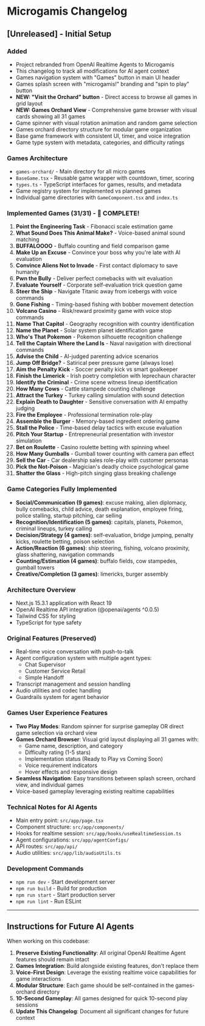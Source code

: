 # Microgamis Changelog

## [Unreleased] - Initial Setup

### Added
- Project rebranded from OpenAI Realtime Agents to Microgamis
- This changelog to track all modifications for AI agent context
- Games navigation system with "Games" button in main UI header
- Games splash screen with "microgamis!" branding and "spin to play" button
- **NEW: "Visit the Orchard" button** - Direct access to browse all games in grid layout
- **NEW: Games Orchard View** - Comprehensive game browser with visual cards showing all 31 games
- Game spinner with visual rotation animation and random game selection
- Games orchard directory structure for modular game organization
- Base game framework with consistent UI, timer, and voice integration
- Game type system with metadata, categories, and difficulty ratings

### Games Architecture
- `games-orchard/` - Main directory for all micro games
- `BaseGame.tsx` - Reusable game wrapper with countdown, timer, scoring
- `types.ts` - TypeScript interfaces for games, results, and metadata  
- Game registry system for implemented vs planned games
- Individual game directories with `GameComponent.tsx` and `index.ts`

### Implemented Games (31/31) - 🎉 COMPLETE! 
1. **Point the Engineering Task** - Fibonacci scale estimation game
2. **What Sound Does This Animal Make?** - Voice-based animal sound matching  
3. **BUFFALOOOO** - Buffalo counting and field comparison game
4. **Make Up an Excuse** - Convince your boss why you're late with AI evaluation
5. **Convince Aliens Not to Invade** - First contact diplomacy to save humanity
6. **Pwn the Bully** - Deliver perfect comebacks with wit evaluation
7. **Evaluate Yourself** - Corporate self-evaluation trick question game
8. **Steer the Ship** - Navigate Titanic away from icebergs with voice commands
9. **Gone Fishing** - Timing-based fishing with bobber movement detection
10. **Volcano Casino** - Risk/reward proximity game with voice stop commands
11. **Name That Capitol** - Geography recognition with country identification
12. **Name the Planet** - Solar system planet identification game
13. **Who's That Pokemon** - Pokemon silhouette recognition challenge
14. **Tell the Captain Where the Land Is** - Naval navigation with directional commands
15. **Advise the Child** - AI-judged parenting advice scenarios
16. **Jump Off Bridge?** - Satirical peer pressure game (always lose)
17. **Aim the Penalty Kick** - Soccer penalty kick vs smart goalkeeper
18. **Finish the Limerick** - Irish poetry completion with leprechaun character
19. **Identify the Criminal** - Crime scene witness lineup identification
20. **How Many Cows** - Cattle stampede counting challenge
21. **Attract the Turkey** - Turkey calling simulation with sound detection
22. **Explain Death to Daughter** - Sensitive conversation with AI empathy judging
23. **Fire the Employee** - Professional termination role-play
24. **Assemble the Burger** - Memory-based ingredient ordering game
25. **Stall the Police** - Time-based delay tactics with excuse evaluation
26. **Pitch Your Startup** - Entrepreneurial presentation with investor simulation
27. **Bet on Roulette** - Casino roulette betting with spinning wheel
28. **How Many Gumballs** - Gumball tower counting with camera pan effect
29. **Sell the Car** - Car dealership sales role-play with customer personas
30. **Pick the Not-Poison** - Magician's deadly choice psychological game
31. **Shatter the Glass** - High-pitch singing glass breaking challenge

### Game Categories Fully Implemented
- **Social/Communication (9 games)**: excuse making, alien diplomacy, bully comebacks, child advice, death explanation, employee firing, police stalling, startup pitching, car selling
- **Recognition/Identification (5 games)**: capitals, planets, Pokemon, criminal lineups, turkey calling
- **Decision/Strategy (4 games)**: self-evaluation, bridge jumping, penalty kicks, roulette betting, poison selection
- **Action/Reaction (6 games)**: ship steering, fishing, volcano proximity, glass shattering, navigation commands
- **Counting/Estimation (4 games)**: buffalo fields, cow stampedes, gumball towers
- **Creative/Completion (3 games)**: limericks, burger assembly

### Architecture Overview
- Next.js 15.3.1 application with React 19
- OpenAI Realtime API integration (@openai/agents ^0.0.5)
- Tailwind CSS for styling
- TypeScript for type safety

### Original Features (Preserved)
- Real-time voice conversation with push-to-talk
- Agent configuration system with multiple agent types:
  - Chat Supervisor
  - Customer Service Retail
  - Simple Handoff
- Transcript management and session handling
- Audio utilities and codec handling
- Guardrails system for agent behavior

### Games User Experience Features
- **Two Play Modes**: Random spinner for surprise gameplay OR direct game selection via orchard view
- **Games Orchard Browser**: Visual grid layout displaying all 31 games with:
  - Game name, description, and category
  - Difficulty rating (1-5 stars)
  - Implementation status (Ready to Play vs Coming Soon)
  - Voice requirement indicators
  - Hover effects and responsive design
- **Seamless Navigation**: Easy transitions between splash screen, orchard view, and individual games
- Voice-based gameplay leveraging existing realtime capabilities

### Technical Notes for AI Agents
- Main entry point: `src/app/page.tsx`
- Component structure: `src/app/components/`
- Hooks for realtime session: `src/app/hooks/useRealtimeSession.ts`
- Agent configurations: `src/app/agentConfigs/`
- API routes: `src/app/api/`
- Audio utilities: `src/app/lib/audioUtils.ts`

### Development Commands
- `npm run dev` - Start development server
- `npm run build` - Build for production  
- `npm run start` - Start production server
- `npm run lint` - Run ESLint

---

## Instructions for Future AI Agents

When working on this codebase:

1. **Preserve Existing Functionality**: All original OpenAI Realtime Agent features should remain intact
2. **Games Integration**: Build alongside existing features, don't replace them
3. **Voice-First Design**: Leverage the existing realtime voice capabilities for game interactions
4. **Modular Structure**: Each game should be self-contained in the games-orchard directory
5. **10-Second Gameplay**: All games designed for quick 10-second play sessions
6. **Update This Changelog**: Document all significant changes for future context